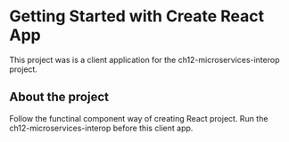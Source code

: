 
# Getting Started with Create React App

This project was is a client application for the ch12-microservices-interop project.

## About the project
Follow the functinal component way of creating React project. Run the ch12-microservices-interop before this client app.
